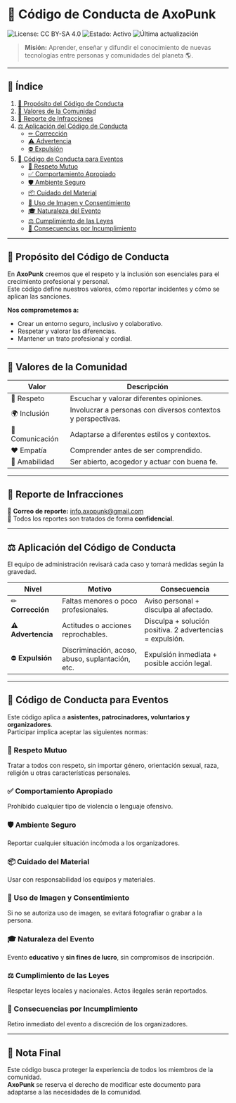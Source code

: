 # 🦊 Código de Conducta de AxoPunk

![License: CC BY-SA 4.0](https://img.shields.io/badge/License-CC%20BY--SA%204.0-blue.svg)
![Estado: Activo](https://img.shields.io/badge/Estado-Activo-green.svg)
![Última actualización](https://img.shields.io/badge/Actualizado-Enero%202025-orange.svg)

> **Misión:** Aprender, enseñar y difundir el conocimiento de nuevas tecnologías entre personas y comunidades del planeta 🌎.

---

## 📑 Índice
1. [🎯 Propósito del Código de Conducta](#-propósito-del-código-de-conducta)
2. [🤝 Valores de la Comunidad](#-valores-de-la-comunidad)
3. [📢 Reporte de Infracciones](#-reporte-de-infracciones)
4. [⚖ Aplicación del Código de Conducta](#-aplicación-del-código-de-conducta)
   - [✏ Corrección](#corrección)
   - [⚠ Advertencia](#advertencia)
   - [⛔ Expulsión](#expulsión)
5. [🎪 Código de Conducta para Eventos](#-código-de-conducta-para-eventos)
   - [🤝 Respeto Mutuo](#respeto-mutuo)
   - [✅ Comportamiento Apropiado](#comportamiento-apropiado)
   - [🛡 Ambiente Seguro](#ambiente-seguro)
   - [📦 Cuidado del Material](#cuidado-del-material)
   - [📸 Uso de Imagen y Consentimiento](#uso-de-imagen-y-consentimiento)
   - [🎓 Naturaleza del Evento](#naturaleza-del-evento)
   - [⚖ Cumplimiento de las Leyes](#cumplimiento-de-las-leyes)
   - [🚫 Consecuencias por Incumplimiento](#consecuencias-por-incumplimiento)

---

## 🎯 Propósito del Código de Conducta

En **AxoPunk** creemos que el respeto y la inclusión son esenciales para el crecimiento profesional y personal.  
Este código define nuestros valores, cómo reportar incidentes y cómo se aplican las sanciones.  

**Nos comprometemos a:**
- Crear un entorno seguro, inclusivo y colaborativo.
- Respetar y valorar las diferencias.
- Mantener un trato profesional y cordial.

---

## 🤝 Valores de la Comunidad

| Valor | Descripción |
|-------|-------------|
| 🤝 Respeto | Escuchar y valorar diferentes opiniones. |
| 🌍 Inclusión | Involucrar a personas con diversos contextos y perspectivas. |
| 💬 Comunicación | Adaptarse a diferentes estilos y contextos. |
| ❤️ Empatía | Comprender antes de ser comprendido. |
| 🙌 Amabilidad | Ser abierto, acogedor y actuar con buena fe. |

---

## 📢 Reporte de Infracciones

📧 **Correo de reporte:** [info.axopunk@gmail.com](mailto:info.axopunk@gmail.com)  
📜 Todos los reportes son tratados de forma **confidencial**.  

---

## ⚖ Aplicación del Código de Conducta

El equipo de administración revisará cada caso y tomará medidas según la gravedad.

| Nivel | Motivo | Consecuencia |
|-------|--------|--------------|
| ✏ **Corrección** | Faltas menores o poco profesionales. | Aviso personal + disculpa al afectado. |
| ⚠ **Advertencia** | Actitudes o acciones reprochables. | Disculpa + solución positiva. 2 advertencias = expulsión. |
| ⛔ **Expulsión** | Discriminación, acoso, abuso, suplantación, etc. | Expulsión inmediata + posible acción legal. |

---

## 🎪 Código de Conducta para Eventos

Este código aplica a **asistentes, patrocinadores, voluntarios y organizadores**.  
Participar implica aceptar las siguientes normas:

### 🤝 Respeto Mutuo
Tratar a todos con respeto, sin importar género, orientación sexual, raza, religión u otras características personales.

### ✅ Comportamiento Apropiado
Prohibido cualquier tipo de violencia o lenguaje ofensivo.

### 🛡 Ambiente Seguro
Reportar cualquier situación incómoda a los organizadores.

### 📦 Cuidado del Material
Usar con responsabilidad los equipos y materiales.

### 📸 Uso de Imagen y Consentimiento
Si no se autoriza uso de imagen, se evitará fotografiar o grabar a la persona.

### 🎓 Naturaleza del Evento
Evento **educativo** y **sin fines de lucro**, sin compromisos de inscripción.

### ⚖ Cumplimiento de las Leyes
Respetar leyes locales y nacionales. Actos ilegales serán reportados.

### 🚫 Consecuencias por Incumplimiento
Retiro inmediato del evento a discreción de los organizadores.

---

## 📌 Nota Final
Este código busca proteger la experiencia de todos los miembros de la comunidad.  
**AxoPunk** se reserva el derecho de modificar este documento para adaptarse a las necesidades de la comunidad.
